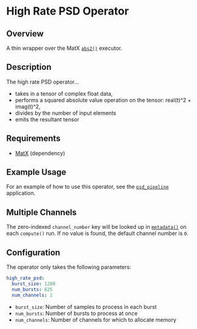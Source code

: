 <!--
SPDX-FileCopyrightText: 2024 Valley Tech Systems, Inc.

SPDX-License-Identifier: Apache-2.0
-->
# High Rate PSD Operator

## Overview

A thin wrapper over the MatX [`abs2()`](https://nvidia.github.io/MatX/api/math/misc/abs2.html)
executor.

## Description

The high rate PSD operator...
- takes in a tensor of complex float data,
- performs a squared absolute value operation on the tensor: real(t)^2 + imag(t)^2,
- divides by the number of input elements
- emits the resultant tensor

## Requirements

- [MatX](https://github.com/NVIDIA/MatX) (dependency)

## Example Usage

For an example of how to use this operator, see the
[`psd_pipeline`](../../applications/psd_pipeline) application.

## Multiple Channels

The zero-indexed `channel_number` key will be looked up in [`metadata()`](https://docs.nvidia.com/holoscan/sdk-user-guide/holoscan_create_app.html#dynamic-application-metadata)
on each `compute()` run. If no value is found, the default channel number is `0`.

## Configuration

The operator only takes the following parameters:

```yaml
high_rate_psd:
  burst_size: 1280
  num_bursts: 625
  num_channels: 1
```

- `burst_size`: Number of samples to process in each burst
- `num_bursts`: Number of bursts to process at once
- `num_channels`: Number of channels for which to allocate memory
